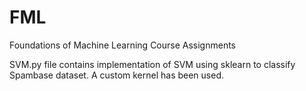 # FML
Foundations of Machine Learning Course Assignments

SVM.py file contains implementation of SVM using sklearn to classify Spambase dataset. A custom kernel has been used.
